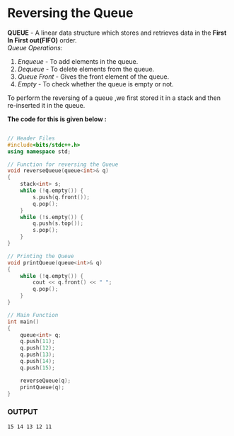 # Reversing the Queue 

**QUEUE** - A linear data structure which stores and retrieves data in the **First In First out(FIFO)** order.	
*Queue Operations:*
1. *Enqueue* - To add elements in the queue.
2. *Dequeue* - To delete elements from the queue.
3. *Queue Front* - Gives the front element of the queue.
4. *Empty* - To check whether the queue is empty or not.

To perform the reversing of a queue ,we first stored it in a stack and then re-inserted it in the queue.

**The code for this is given below :**
```cpp

// Header Files
#include<bits/stdc++.h>
using namespace std;

// Function for reversing the Queue
void reverseQueue(queue<int>& q)
{
	stack<int> s;
	while (!q.empty()) {
		s.push(q.front());
		q.pop();
	}
	while (!s.empty()) {
		q.push(s.top());
		s.pop();
	}
}

// Printing the Queue
void printQueue(queue<int>& q)
{
	while (!q.empty()) {
		cout << q.front() << " ";
		q.pop();
	}
}

// Main Function
int main()
{
	queue<int> q;
	q.push(11);
	q.push(12);
	q.push(13);
	q.push(14);
	q.push(15);

	reverseQueue(q);
	printQueue(q);
}
```

### OUTPUT 
```
15 14 13 12 11
```
